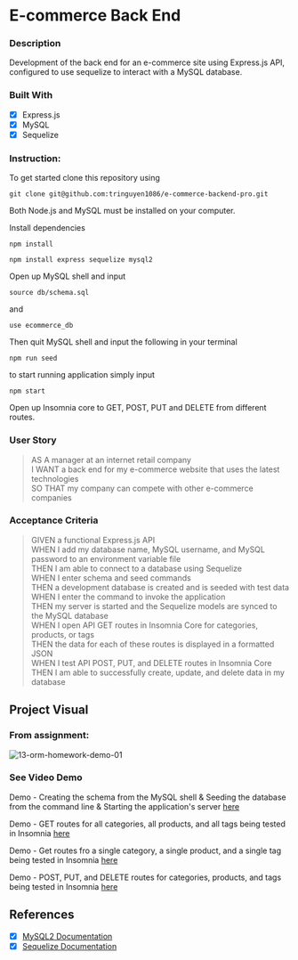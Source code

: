 # E-commerce Back End

### Description

Development of the back end for an e-commerce site using Express.js API, configured to use sequelize to interact with a MySQL database.

### Built With

- [x] Express.js
- [x] MySQL
- [x] Sequelize

### Instruction:

To get started clone this repository using
<br>

```terminal
git clone git@github.com:tringuyen1086/e-commerce-backend-pro.git
```

Both Node.js and MySQL must be installed on your computer.

Install dependencies

```terminal
npm install
```

```terminal
npm install express sequelize mysql2
```

Open up MySQL shell and input

```terminal
source db/schema.sql
```

and

```terminal
use ecommerce_db
```

Then quit MySQL shell and input the following in your terminal

```terminal
npm run seed
```

to start running application simply input

```terminal
npm start
```

Open up Insomnia core to GET, POST, PUT and DELETE from different routes.

### User Story

> AS A manager at an internet retail company  
> I WANT a back end for my e-commerce website that uses the latest technologies  
> SO THAT my company can compete with other e-commerce companies

### Acceptance Criteria

> GIVEN a functional Express.js API  
> WHEN I add my database name, MySQL username, and MySQL password to an environment variable file  
> THEN I am able to connect to a database using Sequelize  
> WHEN I enter schema and seed commands  
> THEN a development database is created and is seeded with test data  
> WHEN I enter the command to invoke the application  
> THEN my server is started and the Sequelize models are synced to the MySQL database  
> WHEN I open API GET routes in Insomnia Core for categories, products, or tags  
> THEN the data for each of these routes is displayed in a formatted JSON  
> WHEN I test API POST, PUT, and DELETE routes in Insomnia Core  
> THEN I am able to successfully create, update, and delete data in my database

## Project Visual

### From assignment:

![13-orm-homework-demo-01](https://user-images.githubusercontent.com/77648727/115477536-fa67cc80-a1f8-11eb-97e0-f35a8c902d4f.gif)

### See Video Demo

Demo - Creating the schema from the MySQL shell & Seeding the database from the command line & Starting the application's server
[here](https://vimeo.com/673955318/9211c46f06)

Demo - GET routes for all categories, all products, and all tags being tested in Insomnia
[here](https://vimeo.com/673959538/af3fe5989d)

Demo - Get routes fro a single category, a single product, and a single tag being tested in Insomnia
[here](https://vimeo.com/673962576/5250389ea9)

Demo - POST, PUT, and DELETE routes for categories, products, and tags being tested in Insomnia
[here](https://vimeo.com/673983538/e0608b8c3d)

## References

- [x] [MySQL2 Documentation](https://www.npmjs.com/package/mysql2)
- [x] [Sequelize Documentation](https://sequelize.org/v5/)
